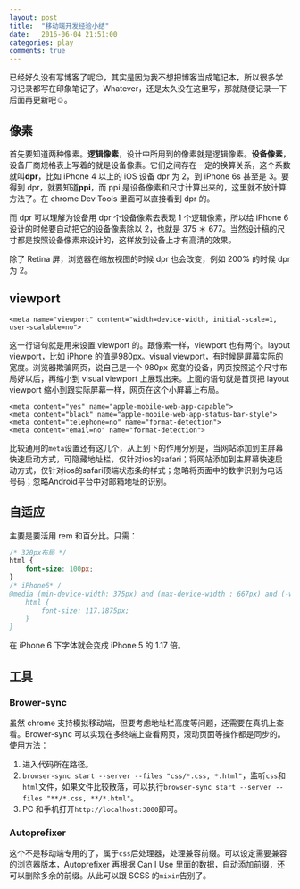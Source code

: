 ```yaml
---
layout: post
title:  "移动端开发经验小结"
date:   2016-06-04 21:51:00
categories: play
comments: true
---
```


已经好久没有写博客了呢:relieved:，其实是因为我不想把博客当成笔记本，所以很多学习记录都写在印象笔记了。Whatever，还是太久没在这里写，那就随便记录一下后面再更新吧:relaxed:。

## 像素

首先要知道两种像素。**逻辑像素**，设计中所用到的像素就是逻辑像素。**设备像素**，设备厂商规格表上写着的就是设备像素。它们之间存在一定的换算关系，这个系数就叫**dpr**，比如 iPhone 4 以上的 iOS 设备 dpr 为 2，到 iPhone 6s 甚至是 3。要得到 dpr，就要知道**ppi**，而 ppi 是设备像素和尺寸计算出来的，这里就不放计算方法了。在 chrome Dev Tools 里面可以直接看到 dpr 的。

而 dpr 可以理解为设备用 dpr 个设备像素去表现 1 个逻辑像素，所以给 iPhone 6 设计的时候要自动把它的设备像素除以 2，也就是 375 ＊ 677。当然设计稿的尺寸都是按照设备像素来设计的，这样放到设备上才有高清的效果。

除了 Retina 屏，浏览器在缩放视图的时候 dpr 也会改变，例如 200% 的时候 dpr 为 2。

## viewport

    <meta name="viewport" content="width=device-width, initial-scale=1, user-scalable=no">
这一行语句就是用来设置 viewport 的。跟像素一样，viewport 也有两个。layout viewport，比如 iPhone 的值是980px。visual viewport，有时候是屏幕实际的宽度。浏览器欺骗网页，说自己是一个 980px 宽度的设备，网页按照这个尺寸布局好以后，再缩小到 visual viewport 上展现出来。上面的语句就是首页把 layout viewport 缩小到跟实际屏幕一样，网页在这个小屏幕上布局。

    <meta content="yes" name="apple-mobile-web-app-capable">
	<meta content="black" name="apple-mobile-web-app-status-bar-style">
	<meta content="telephone=no" name="format-detection">
	<meta content="email=no" name="format-detection">
比较通用的`meta`设置还有这几个，从上到下的作用分别是，当网站添加到主屏幕快速启动方式，可隐藏地址栏，仅针对ios的safari；将网站添加到主屏幕快速启动方式，仅针对ios的safari顶端状态条的样式；忽略将页面中的数字识别为电话号码；忽略Android平台中对邮箱地址的识别。

## 自适应

主要是要活用 rem 和百分比。只需：
```css
/* 320px布局 */
html {
	font-size: 100px;
}
/* iPhone6* /
@media (min-device-width: 375px) and (max-device-width : 667px) and (-webkit-min-device-pixel-ratio : 2) {
	html {
		font-size: 117.1875px;
	}
}
```
在 iPhone 6 下字体就会变成 iPhone 5 的 1.17 倍。

## 工具

### Brower-sync

虽然 chrome 支持模拟移动端，但要考虑地址栏高度等问题，还需要在真机上查看。Brower-sync 可以实现在多终端上查看网页，滚动页面等操作都是同步的。使用方法：

1. 进入代码所在路径。
2. `browser-sync start --server --files "css/*.css, *.html"`，监听`css`和`html`文件，如果文件比较散落，可以执行`browser-sync start --server --files "**/*.css, **/*.html"`。
3. PC 和手机打开`http://localhost:3000`即可。

### Autoprefixer

这个不是移动端专用的了，属于`css`后处理器，处理兼容前缀。可以设定需要兼容的浏览器版本，Autoprefixer 再根据 Can I Use 里面的数据，自动添加前缀，还可以删除多余的前缀。从此可以跟 SCSS 的`mixin`告别了。